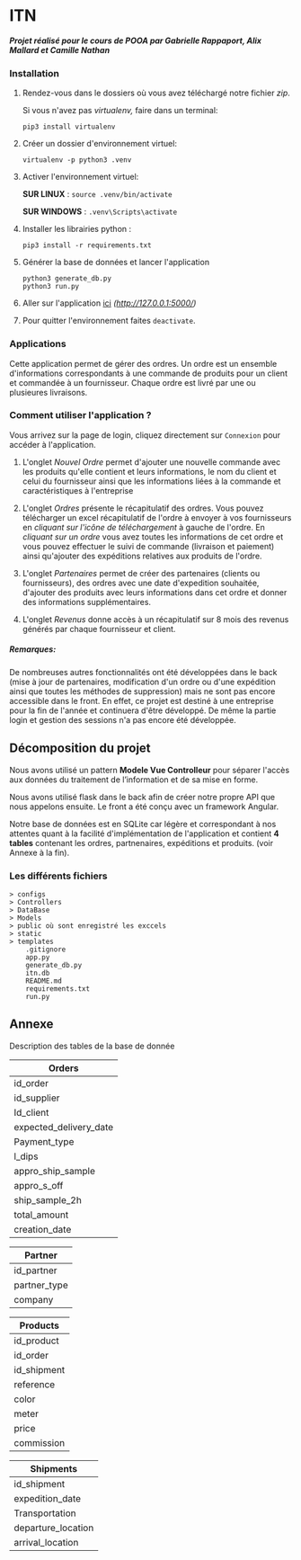 # ITN

_**Projet réalisé pour le cours de POOA par Gabrielle Rappaport, Alix Mallard et Camille Nathan**_

### Installation

1. Rendez-vous dans le dossiers où vous avez téléchargé notre fichier _zip_.

    Si vous n'avez pas _virtualenv,_ faire dans un terminal:
    ```
    pip3 install virtualenv
    ```
2. Créer un dossier d'environnement virtuel:
    ```
    virtualenv -p python3 .venv
    ```
3. Activer l'environnement virtuel:

    **SUR LINUX** : ```source .venv/bin/activate ```

    **SUR WINDOWS** : ```.venv\Scripts\activate```

4. Installer les librairies python :
    ```
    pip3 install -r requirements.txt
    ```
5. Générer la base de données et lancer l'application
    ```
    python3 generate_db.py
    python3 run.py
    ```
6. Aller sur l'application [ici](http://127.0.0.1:5000/) _(http://127.0.0.1:5000/)_

7. Pour quitter l'environnement faites ```deactivate```.

### Applications
Cette application permet de gérer des ordres.
Un ordre est un ensemble d'informations correspondants à une commande de produits pour un client et commandée à un 
fournisseur. Chaque ordre est livré par une ou plusieures livraisons.

### Comment utiliser l'application ?
Vous arrivez sur la page de login, cliquez directement sur `Connexion` pour accéder à l'application.

1. L'onglet _Nouvel Ordre_ permet d'ajouter une nouvelle commande avec les produits qu'elle
contient et leurs informations, le nom du client et celui du fournisseur
ainsi que les informations liées à la commande et caractéristiques à l'entreprise

2. L'onglet _Ordres_ présente le récapitulatif des ordres. Vous pouvez télécharger un excel récapitulatif de l'ordre à envoyer à vos fournisseurs
en _cliquant sur l'icône de téléchargement_ à gauche de l'ordre. En _cliquant sur un ordre_ vous avez
toutes les informations de cet ordre et vous pouvez effectuer le suivi de commande 
(livraison et paiement) ainsi qu'ajouter des expéditions relatives aux produits de l'ordre. 

3. L'onglet _Partenaires_ permet de créer des partenaires (clients ou fournisseurs), des ordres avec une date d'expedition
souhaitée, d'ajouter des produits avec leurs informations dans cet ordre et donner des informations supplémentaires.

4. L'onglet _Revenus_ donne accès à un récapitulatif sur 8 mois des revenus 
générés par chaque fournisseur et client.


##### **Remarques:**

De nombreuses autres fonctionnalités ont été développées dans le back (mise à jour de partenaires, modification d'un ordre
ou d'une expédition ainsi que toutes les méthodes de suppression) mais ne sont pas encore accessible dans le front. 
En effet, ce projet est destiné à une entreprise pour la fin de l'année et continuera d'être développé.
De même la partie login et gestion des sessions n'a pas encore été développée.

## Décomposition du projet
Nous avons utilisé un pattern **Modele Vue Controlleur** pour séparer l'accès aux données 
du traitement de l’information et de sa mise en forme.

Nous avons utilisé flask dans le back afin de créer notre propre API que nous appelons ensuite. 
Le front a été conçu avec un framework Angular.

Notre base de données est en SQLite car légère et correspondant à nos attentes quant à la facilité 
d'implémentation de l'application et contient **4 tables** contenant les ordres, partnenaires, expéditions et produits.
(voir Annexe à la fin).

### Les différents fichiers

``` text
> configs
> Controllers
> DataBase
> Models
> public où sont enregistré les exccels
> static
> templates
    .gitignore
    app.py
    generate_db.py
    itn.db
    README.md
    requirements.txt
    run.py
```

## Annexe
Description des tables de la base de donnée

|Orders|
|------|
|id_order|
|id_supplier|
|Id_client|
|expected_delivery_date|
|Payment_type|
|l_dips|
|appro_ship_sample|
|appro_s_off|
|ship_sample_2h|
|total_amount|
|creation_date|

|Partner|
|------|
|id_partner|
|partner_type|
|company|

|Products|
|--------|
|id_product|
|id_order|
|id_shipment|
|reference|
|color|
|meter|
|price|
|commission|

|Shipments|
|--------|
|id_shipment|
|expedition_date|
|Transportation|
|departure_location|
|arrival_location|
